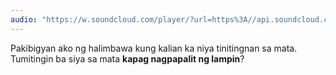 ```yaml
---
audio: "https://w.soundcloud.com/player/?url=https%3A//api.soundcloud.com/tracks/1406302567%3Fsecret_token%3Ds-cF65XTxzXsk&color=%23ff5500&auto_play=true&hide_related=false&show_comments=true&show_user=true&show_reposts=false&show_teaser=true&visual=true"
---
```


Pakibigyan ako ng halimbawa kung kalian ka niya tinitingnan sa mata. Tumitingin ba siya sa mata <strong>kapag nagpapalit ng lampin</strong>?